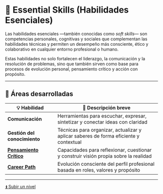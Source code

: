 # 🧠 Essential Skills (Habilidades Esenciales)

Las habilidades esenciales —también conocidas como *soft skills*— son competencias personales, cognitivas y sociales que complementan las habilidades técnicas y permiten un desempeño más consciente, ético y colaborativo en cualquier entorno profesional o humano.

Estas habilidades no solo fortalecen el liderazgo, la comunicación y la resolución de problemas, sino que también sirven como base para procesos de evolución personal, pensamiento crítico y acción con propósito.

---

## 🧩 Áreas desarrolladas

| 💡 Habilidad                                       | 📘 Descripción breve                                                                   |
| ------------------------------------------------- | ------------------------------------------------------------------------------------- |
| **Comunicación**                                  | Herramientas para escuchar, expresar, sintetizar y conectar ideas con claridad        |
| **Gestión del conocimiento**                      | Técnicas para organizar, actualizar y aplicar saberes de forma eficiente y contextual |
| **[Pensamiento Crítico][link-critical-thinking]** | Capacidades para reflexionar, cuestionar y construir visión propia sobre la realidad  |
| **[Career Path][link-career-path]**               | Evolución consciente del perfil profesional basada en roles, valores y propósito      |

---

[⏫ Subir un nivel](../README.md)

[link-critical-thinking]: ./critical-thinking/README.md  
[link-career-path]: ./career-path/README.md
